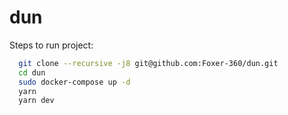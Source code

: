 # dun
Steps to run project:

```bash
  git clone --recursive -j8 git@github.com:Foxer-360/dun.git
  cd dun
  sudo docker-compose up -d
  yarn
  yarn dev
```
